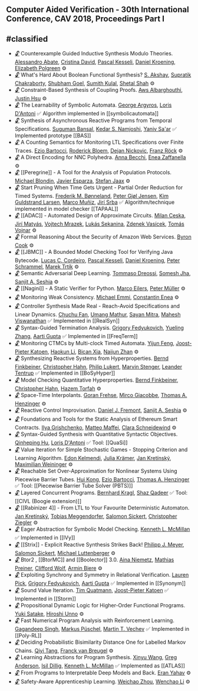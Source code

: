 ## Computer Aided Verification - 30th International Conference, CAV 2018, Proceedings Part I
#classified
---
-	[🔓](https://doi.org/10.1007/978-3-319-96145-3_15) Counterexample Guided Inductive Synthesis Modulo Theories.
	[Alessandro Abate](https://dblp.org/pid/19/3904.html), [Cristina David](https://dblp.org/pid/01/3840.html), [Pascal Kesseli](https://dblp.org/pid/168/8498.html), [Daniel Kroening](https://dblp.org/pid/k/DanielKroening.html), [Elizabeth Polgreen](https://dblp.org/pid/183/7353.html)
	⚙️
-	[🔓](https://doi.org/10.1007/978-3-319-96145-3_14) What's Hard About Boolean Functional Synthesis?
	[S. Akshay](https://dblp.org/pid/28/6534.html), [Supratik Chakraborty](https://dblp.org/pid/34/4525.html), [Shubham Goel](https://dblp.org/pid/194/2742.html), [Sumith Kulal](https://dblp.org/pid/180/9770.html), [Shetal Shah](https://dblp.org/pid/41/3254.html)
	⚙️
-	[🔓](https://doi.org/10.1007/978-3-319-96145-3_18) Constraint-Based Synthesis of Coupling Proofs.
	[Aws Albarghouthi](https://dblp.org/pid/90/8295.html), [Justin Hsu](https://dblp.org/pid/35/10964.html)
	⚙️
-	[🔓](https://doi.org/10.1007/978-3-319-96145-3_23) The Learnability of Symbolic Automata.
	[George Argyros](https://dblp.org/pid/145/1793.html), [Loris D'Antoni](https://dblp.org/pid/85/770.html)
	✅ Algorithm implemented in [[symbolicautomata]]
-	[🔓](https://doi.org/10.1007/978-3-319-96145-3_20) Synthesis of Asynchronous Reactive Programs from Temporal Specifications.
	[Suguman Bansal](https://dblp.org/pid/217/4777.html), [Kedar S. Namjoshi](https://dblp.org/pid/96/6348.html), [Yaniv Sa'ar](https://dblp.org/pid/58/1051.html)
	✅ Implemented prototype [[BAS]]
-	[🔓](https://doi.org/10.1007/978-3-319-96145-3_29) A Counting Semantics for Monitoring LTL Specifications over Finite Traces.
	[Ezio Bartocci](https://dblp.org/pid/b/EzioBartocci.html), [Roderick Bloem](https://dblp.org/pid/80/1300.html), [Dejan Nickovic](https://dblp.org/pid/60/1425.html), [Franz Röck](https://dblp.org/pid/39/8503.html)
	⚙️
-	[🔓](https://doi.org/10.1007/978-3-319-96145-3_13) A Direct Encoding for NNC Polyhedra.
	[Anna Becchi](https://dblp.org/pid/210/2636.html), [Enea Zaffanella](https://dblp.org/pid/01/1396.html)
	⚙️
-	[🔓](https://doi.org/10.1007/978-3-319-96145-3_34) [[Peregrine]] - A Tool for the Analysis of Population Protocols.
	[Michael Blondin](https://dblp.org/pid/117/6024.html), [Javier Esparza](https://dblp.org/pid/e/JEsparza.html), [Stefan Jaax](https://dblp.org/pid/182/9266.html)
	⚙️
-	[🔓](https://doi.org/10.1007/978-3-319-96145-3_28) Start Pruning When Time Gets Urgent - Partial Order Reduction for Timed Systems.
	[Frederik M. Bønneland](https://dblp.org/pid/220/0647.html), [Peter Gjøl Jensen](https://dblp.org/pid/144/4964.html), [Kim Guldstrand Larsen](https://dblp.org/pid/l/KimGuldstrandLarsen.html), [Marco Muñiz](https://dblp.org/pid/12/9960.html), [Jirí Srba](https://dblp.org/pid/s/JiriSrba.html)
	✅ Algorithm/technique implemented in model checker [[TAPAAL]]
-	[🔓](https://doi.org/10.1007/978-3-319-96145-3_35) [[ADAC]] - Automated Design of Approximate Circuits.
	[Milan Ceska](https://dblp.org/pid/213/3728.html), [Jirí Matyás](https://dblp.org/pid/211/0035.html), [Vojtech Mrazek](https://dblp.org/pid/157/1370.html), [Lukás Sekanina](https://dblp.org/pid/49/5896.html), [Zdenek Vasícek](https://dblp.org/pid/07/1601.html), [Tomás Vojnar](https://dblp.org/pid/51/533.html)
	⚙️
-	[🔓](https://doi.org/10.1007/978-3-319-96145-3_3) Formal Reasoning About the Security of Amazon Web Services.
	[Byron Cook](https://dblp.org/pid/36/113.html)
	⚙️
-	[🔓](https://doi.org/10.1007/978-3-319-96145-3_10) [[JBMC]] - A Bounded Model Checking Tool for Verifying Java Bytecode.
	[Lucas C. Cordeiro](https://dblp.org/pid/42/4311.html), [Pascal Kesseli](https://dblp.org/pid/168/8498.html), [Daniel Kroening](https://dblp.org/pid/k/DanielKroening.html), [Peter Schrammel](https://dblp.org/pid/23/8898.html), [Marek Trtík](https://dblp.org/pid/24/9889.html)
	⚙️
-	[🔓](https://doi.org/10.1007/978-3-319-96145-3_1) Semantic Adversarial Deep Learning.
	[Tommaso Dreossi](https://dblp.org/pid/117/9140.html), [Somesh Jha](https://dblp.org/pid/j/SomeshJha.html), [Sanjit A. Seshia](https://dblp.org/pid/s/SanjitASeshia.html)
	⚙️
-	[🔓](https://doi.org/10.1007/978-3-319-96145-3_33) [[Nagini]] - A Static Verifier for Python.
	[Marco Eilers](https://dblp.org/pid/217/4745.html), [Peter Müller](https://dblp.org/pid/m/PMuller1.html)
	⚙️
-	[🔓](https://doi.org/10.1007/978-3-319-96145-3_26) Monitoring Weak Consistency.
	[Michael Emmi](https://dblp.org/pid/76/5819.html), [Constantin Enea](https://dblp.org/pid/72/2839.html)
	⚙️
-	[🔓](https://doi.org/10.1007/978-3-319-96145-3_19) Controller Synthesis Made Real - Reach-Avoid Specifications and Linear Dynamics.
	[Chuchu Fan](https://dblp.org/pid/127/1756.html), [Umang Mathur](https://dblp.org/pid/137/7835.html), [Sayan Mitra](https://dblp.org/pid/07/3797.html), [Mahesh Viswanathan](https://dblp.org/pid/23/2759-1.html)
	✅ Implemented in [[RealSyn]]
-	[🔓](https://doi.org/10.1007/978-3-319-96145-3_7) Syntax-Guided Termination Analysis.
	[Grigory Fedyukovich](https://dblp.org/pid/43/8810.html), [Yueling Zhang](https://dblp.org/pid/76/10611.html), [Aarti Gupta](https://dblp.org/pid/18/2229.html)
	✅ Implemented in [[FreqTerm]]
-	[🔓](https://doi.org/10.1007/978-3-319-96145-3_27) Monitoring CTMCs by Multi-clock Timed Automata.
	[Yijun Feng](https://dblp.org/pid/138/5942.html), [Joost-Pieter Katoen](https://dblp.org/pid/k/JoostPieterKatoen.html), [Haokun Li](https://dblp.org/pid/213/7996.html), [Bican Xia](https://dblp.org/pid/07/587.html), [Naijun Zhan](https://dblp.org/pid/63/1911.html)
	⚙️
-	[🔓](https://doi.org/10.1007/978-3-319-96145-3_16) Synthesizing Reactive Systems from Hyperproperties.
	[Bernd Finkbeiner](https://dblp.org/pid/73/4443.html), [Christopher Hahn](https://dblp.org/pid/91/9661.html), [Philip Lukert](https://dblp.org/pid/223/5136.html), [Marvin Stenger](https://dblp.org/pid/189/1078.html), [Leander Tentrup](https://dblp.org/pid/143/2715.html)
	✅ Implemented in [[BoSyHyper]]
-	[🔓](https://doi.org/10.1007/978-3-319-96145-3_8) Model Checking Quantitative Hyperproperties.
	[Bernd Finkbeiner](https://dblp.org/pid/73/4443.html), [Christopher Hahn](https://dblp.org/pid/91/9661.html), [Hazem Torfah](https://dblp.org/pid/140/9733.html)
	⚙️
-	[🔓](https://doi.org/10.1007/978-3-319-96145-3_25) Space-Time Interpolants.
	[Goran Frehse](https://dblp.org/pid/95/3625.html), [Mirco Giacobbe](https://dblp.org/pid/134/7846.html), [Thomas A. Henzinger](https://dblp.org/pid/h/ThomasAHenzinger.html)
	⚙️
-	[🔓](https://doi.org/10.1007/978-3-319-96145-3_17) Reactive Control Improvisation.
	[Daniel J. Fremont](https://dblp.org/pid/144/7602.html), [Sanjit A. Seshia](https://dblp.org/pid/s/SanjitASeshia.html)
	⚙️
-	[🔓](https://doi.org/10.1007/978-3-319-96145-3_4) Foundations and Tools for the Static Analysis of Ethereum Smart Contracts.
	[Ilya Grishchenko](https://dblp.org/pid/180/7263.html), [Matteo Maffei](https://dblp.org/pid/25/3571.html), [Clara Schneidewind](https://dblp.org/pid/215/5466.html)
	⚙️
-	[🔓](https://doi.org/10.1007/978-3-319-96145-3_21) Syntax-Guided Synthesis with Quantitative Syntactic Objectives.
	[Qinheping Hu](https://dblp.org/pid/201/4822.html), [Loris D'Antoni](https://dblp.org/pid/85/770.html)
	✅ Tool: [[QuaSi]]
-	[🔓](https://doi.org/10.1007/978-3-319-96145-3_36) Value Iteration for Simple Stochastic Games - Stopping Criterion and Learning Algorithm.
	[Edon Kelmendi](https://dblp.org/pid/140/7385.html), [Julia Krämer](https://dblp.org/pid/132/6988.html), [Jan Kretínský](https://dblp.org/pid/95/6511.html), [Maximilian Weininger](https://dblp.org/pid/194/2910.html)
	⚙️
-	[🔓](https://doi.org/10.1007/978-3-319-96145-3_24) Reachable Set Over-Approximation for Nonlinear Systems Using Piecewise Barrier Tubes.
	[Hui Kong](https://dblp.org/pid/94/1836.html), [Ezio Bartocci](https://dblp.org/pid/b/EzioBartocci.html), [Thomas A. Henzinger](https://dblp.org/pid/h/ThomasAHenzinger.html)
	✅ Tool: [[Piecewise Barrier Tube Solver (PBTS)]]
-	[🔓](https://doi.org/10.1007/978-3-319-96145-3_5) Layered Concurrent Programs.
	[Bernhard Kragl](https://dblp.org/pid/138/6924.html), [Shaz Qadeer](https://dblp.org/pid/q/ShazQadeer.html)
	✅ Tool: [[CIVL (Boogie extension)]]
-	[🔓](https://doi.org/10.1007/978-3-319-96145-3_30) [[Rabinizer 4]] - From LTL to Your Favourite Deterministic Automaton.
	[Jan Kretínský](https://dblp.org/pid/95/6511.html), [Tobias Meggendorfer](https://dblp.org/pid/194/2764.html), [Salomon Sickert](https://dblp.org/pid/129/1369.html), [Christopher Ziegler](https://dblp.org/pid/223/5064.html)
	⚙️
-	[🔓](https://doi.org/10.1007/978-3-319-96145-3_11) Eager Abstraction for Symbolic Model Checking.
	[Kenneth L. McMillan](https://dblp.org/pid/m/KennethLMcMillan.html)
	✅ Implemented in [[IVy]]
-	[🔓](https://doi.org/10.1007/978-3-319-96145-3_31) [[Strix]] - Explicit Reactive Synthesis Strikes Back!
	[Philipp J. Meyer](https://dblp.org/pid/118/3833.html), [Salomon Sickert](https://dblp.org/pid/129/1369.html), [Michael Luttenberger](https://dblp.org/pid/62/964.html)
	⚙️
-	[🔓](https://doi.org/10.1007/978-3-319-96145-3_32) Btor2 , [[BtorMC]] and [[Boolector]] 3.0.
	[Aina Niemetz](https://dblp.org/pid/115/4373.html), [Mathias Preiner](https://dblp.org/pid/115/4371.html), [Clifford Wolf](https://dblp.org/pid/121/1469.html), [Armin Biere](https://dblp.org/pid/b/ArminBiere.html)
	⚙️
-	[🔓](https://doi.org/10.1007/978-3-319-96145-3_9) Exploiting Synchrony and Symmetry in Relational Verification.
	[Lauren Pick](https://dblp.org/pid/223/5412.html), [Grigory Fedyukovich](https://dblp.org/pid/43/8810.html), [Aarti Gupta](https://dblp.org/pid/18/2229.html)
	✅ Implemented in [[Synonym]]
-	[🔓](https://doi.org/10.1007/978-3-319-96145-3_37) Sound Value Iteration.
	[Tim Quatmann](https://dblp.org/pid/162/9630.html), [Joost-Pieter Katoen](https://dblp.org/pid/k/JoostPieterKatoen.html)
	✅ Implemented in [[Storm]]
-	[🔓](https://doi.org/10.1007/978-3-319-96145-3_6) Propositional Dynamic Logic for Higher-Order Functional Programs.
	[Yuki Satake](https://dblp.org/pid/211/9273.html), [Hiroshi Unno](https://dblp.org/pid/24/6058.html)
	⚙️
-	[🔓](https://doi.org/10.1007/978-3-319-96145-3_12) Fast Numerical Program Analysis with Reinforcement Learning.
	[Gagandeep Singh](https://dblp.org/pid/64/3747-1.html), [Markus Püschel](https://dblp.org/pid/37/6355.html), [Martin T. Vechev](https://dblp.org/pid/93/2189.html)
	✅ Implemented in [[Poly-RL]]
-	[🔓](https://doi.org/10.1007/978-3-319-96145-3_39) Deciding Probabilistic Bisimilarity Distance One for Labelled Markov Chains.
	[Qiyi Tang](https://dblp.org/pid/184/8455-1.html), [Franck van Breugel](https://dblp.org/pid/89/3661.html)
	⚙️
-	[🔓](https://doi.org/10.1007/978-3-319-96145-3_22) Learning Abstractions for Program Synthesis.
	[Xinyu Wang](https://dblp.org/pid/68/1277-6.html), [Greg Anderson](https://dblp.org/pid/53/6132.html), [Isil Dillig](https://dblp.org/pid/85/3688.html), [Kenneth L. McMillan](https://dblp.org/pid/m/KennethLMcMillan.html)
	✅ Implemented as [[ATLAS]]
-	[🔓](https://doi.org/10.1007/978-3-319-96145-3_2) From Programs to Interpretable Deep Models and Back.
	[Eran Yahav](https://dblp.org/pid/54/5133.html)
	⚙️
-	[🔓](https://doi.org/10.1007/978-3-319-96145-3_38) Safety-Aware Apprenticeship Learning.
	[Weichao Zhou](https://dblp.org/pid/207/8077.html), [Wenchao Li](https://dblp.org/pid/23/5721.html)
	⚙️
